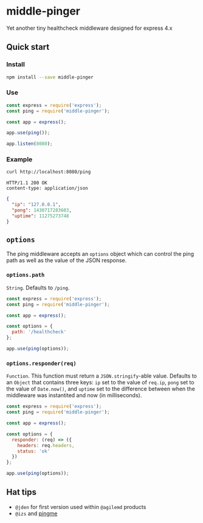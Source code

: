 middle-pinger
=============

Yet another tiny healthcheck middleware designed for express 4.x


## Quick start

### Install

```sh
npm install --save middle-pinger
```
### Use

```js
const express = require('express');
const ping = require('middle-pinger');

const app = express();

app.use(ping());

app.listen(8080);
```

### Example

```sh
curl http://localhost:8080/ping
```

```
HTTP/1.1 200 OK
content-type: application/json
```

```json
{
  "ip": "127.0.0.1",
  "pong": 1430717283603,
  "uptime": 11275273748
}
```


## `options`

The ping middleware accepts an `options` object which can control the ping path as well as the value of the JSON response.

### `options.path`

`String`. Defaults to `/ping`.

```js
const express = require('express');
const ping = require('middle-pinger');

const app = express();

const options = {
  path: '/healthcheck'
};

app.use(ping(options));
```

### `options.responder(req)`

`Function`. This function must return a `JSON.stringify`-able value. Defaults to an `Object` that contains three keys: `ip` set to the value of `req.ip`, `pong` set to the value of `Date.now()`, and `uptime` set to the difference between when the middleware was instantited and now (in milliseconds).

```js
const express = require('express');
const ping = require('middle-pinger');

const app = express();

const options = {
  responder: (req) => ({
    headers: req.headers,
    status: 'ok'
  })
};

app.use(ping(options));
```


## Hat tips

- `@jden` for first version used within `@agilemd` products
- `@izs` and [pingme](https://github.com/npm/pingme)
